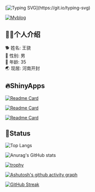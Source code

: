 [![Typing SVG](https://readme-typing-svg.demolab.com?font=Source+Code+Pro&size=26&pause=1000&center=true&width=435&lines=%40shawn+sudo+rm+-rf+%2F*)](https://git.io/typing-svg)

<div align="center>
  
![visitors](https://visitor-badge.glitch.me/badge?page_id=page.id&left_color=green&right_color=red) [![Myblog](https://img.shields.io/badge/Blog-ShanwLearnBioinfo-purple)](https://shawnwx2019.github.io/)

</div>


## 👴🏻个人介绍

🐕 姓名: 王骁  
👦 性别: 男  
🧭 年龄: 35  
🌏 现居: 河南开封  

## 🔥ShinyApps

[![Readme Card](https://github-readme-stats.vercel.app/api/pin/?username=ShawnWx2019&repo=MetMiner&show_owner=true)](https://github.com/ShawnWx2019/MetMiner)

[![Readme Card](https://github-readme-stats.vercel.app/api/pin/?username=ShawnWx2019&repo=WGCNA-shinyApp&show_owner=true)](https://github.com/ShawnWx2019/WGCNA-shinyApp)

[![Readme Card](https://github-readme-stats.vercel.app/api/pin/?username=tidymass&repo=tidymass_shiny&show_owner=true)](https://github.com/tidymass/tidymass_shiny)

## 🌈Status

![Top Langs](https://github-readme-stats.vercel.app/api/top-langs/?username=ShawnWx2019&hide_progress=true&hide=javascript,html,tex,css)

![Anurag's GitHub stats](https://github-readme-stats.vercel.app/api?username=ShawnWx2019&show_icons=true)

[![trophy](https://github-profile-trophy.vercel.app/?username=ShawnWx2019)](https://github.com/ryo-ma/github-profile-trophy)

[![Ashutosh's github activity graph](https://github-readme-activity-graph.vercel.app/graph?username=ShawnWx2019&theme=github)](https://github.com/ashutosh00710/github-readme-activity-graph)

[![GitHub Streak](https://streak-stats.demolab.com?user=ShawnWx2019)](https://git.io/streak-stats)

